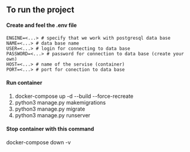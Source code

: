 ## To run the project

#### Create and feel the .env file
```
ENGINE=<...> # specify that we work with postgresql data base
NAME=<...> # data base name
USER=<...> # login for connecting to data base
PASSWORD=<...> # password for connection to data base (create your own)
HOST=<...> # name of the servise (container)
PORT=<...> # port for conection to data base
```

#### Run container
1. docker-compose up -d --build --force-recreate
2. python3 manage.py makemigrations
3. python3 manage.py migrate
4. python3 manage.py runserver

#### Stop container with this command
docker-compose down -v

